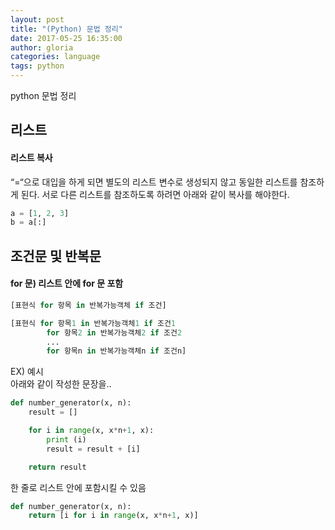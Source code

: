 ```yaml
---
layout: post
title: "(Python) 문법 정리"
date: 2017-05-25 16:35:00
author: gloria
categories: language
tags: python
---
```


python 문법 정리

## 리스트
#### 리스트 복사
“=“으로 대입을 하게 되면 별도의 리스트 변수로 생성되지 않고 동일한 리스트를 참조하게 된다.
서로 다른 리스트를 참조하도록 하려면 아래와 같이 복사를 해야한다.
```python
a = [1, 2, 3]
b = a[:]
```

## 조건문 및 반복문
#### for 문) 리스트 안에 for 문 포함
```python
[표현식 for 항목 in 반복가능객체 if 조건]

[표현식 for 항목1 in 반복가능객체1 if 조건1
        for 항목2 in 반복가능객체2 if 조건2
        ...
        for 항목n in 반복가능객체n if 조건n]
```

EX) 예시   
아래와 같이 작성한 문장을..
```python
def number_generator(x, n):
    result = []

    for i in range(x, x*n+1, x):
        print (i)
        result = result + [i]

    return result
```

한 줄로 리스트 안에 포함시킬 수 있음
```python
def number_generator(x, n):
	return [i for i in range(x, x*n+1, x)]
```
